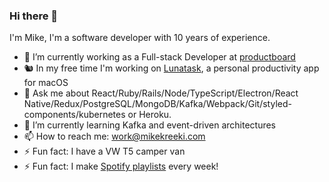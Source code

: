 ### Hi there 👋

I'm Mike, I'm a software developer with 10 years of experience.

- 🚀 I’m currently working as a Full-stack Developer at [productboard](http://productboard.com)
- 🐿 In my free time I'm working on [Lunatask](https://github.com/mikekreeki/tasks-releases), a personal productivity app for macOS
- 💬 Ask me about React/Ruby/Rails/Node/TypeScript/Electron/React Native/Redux/PostgreSQL/MongoDB/Kafka/Webpack/Git/styled-components/kubernetes or Heroku.
- 🌱 I’m currently learning Kafka and event-driven architectures
- 📫 How to reach me: work@mikekreeki.com
- ⚡ Fun fact: I have a VW T5 camper van
- ⚡ Fun fact: I make [Spotify playlists](https://open.spotify.com/user/11177736868?si=bek08ihUR7WHxvogoM5WLQ) every week!

